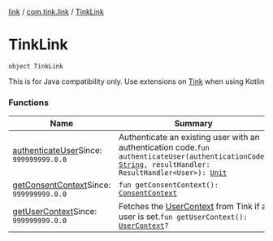 [link](../../index.md) / [com.tink.link](../index.md) / [TinkLink](./index.md)

# TinkLink

`object TinkLink`

This is for Java compatibility only. Use extensions on [Tink](#) when using Kotlin

### Functions

| Name | Summary |
|---|---|
| [authenticateUser](authenticate-user.md)Since: `999999999.0.0` | Authenticate an existing user with an authentication code.`fun authenticateUser(authenticationCode: `[`String`](https://kotlinlang.org/api/latest/jvm/stdlib/kotlin/-string/index.html)`, resultHandler: ResultHandler<User>): `[`Unit`](https://kotlinlang.org/api/latest/jvm/stdlib/kotlin/-unit/index.html) |
| [getConsentContext](get-consent-context.md)Since: `999999999.0.0` | `fun getConsentContext(): `[`ConsentContext`](../../com.tink.link.consent/-consent-context/index.md) |
| [getUserContext](get-user-context.md)Since: `999999999.0.0` | Fetches the [UserContext](../../com.tink.link.core.user/-user-context/index.md) from Tink if a user is set.`fun getUserContext(): `[`UserContext`](../../com.tink.link.core.user/-user-context/index.md)`?` |
